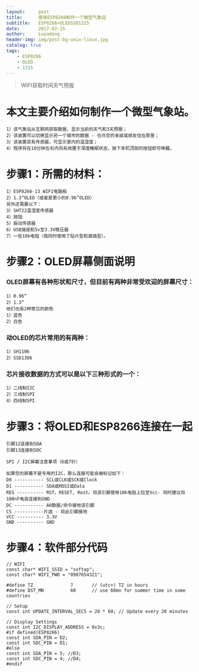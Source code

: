 ```yaml
---
layout:     post
title:      使用ESP8266制作一个微型气象站 
subtitle:   ESP8266+OLEDSSD1315
date:       2017-02-15
author:     Luyadong
header-img: img/post-bg-unix-linux.jpg
catalog: true
tags:
    - ESP8266
    - OLED
    - 1315
---
```


>WIFI获取时间天气预报

# 本文主要介绍如何制作一个微型气象站。
	1）该气象站从互联网获取数据，显示当前的天气和3天预报；
	2）该装置可以切换显示另一个城市的数据 - 也许您的亲戚或朋友住在那里；
	3）该装置具有传感器，可显示室内的温湿度；
	4）程序将在10分钟左右内将系统置于深度睡眠状态，按下本机顶部的按钮即可唤醒。
# 步骤1：所需的材料：
	1）ESP8266-13 WIFI电路板
	2）1.3“OLED（或者是更小的0.96”OLED）
	另外还需要以下：
	3）SHT22温湿度传感器
	4）按钮
	5）振动传感器
	6）USB插座和5v至3.3V稳压器
	7）一些10k电阻（我同时使用了贴片型和直插型）。
	
# 步骤2：OLED屏幕侧面说明

### OLED屏幕有各种形状和尺寸，但目前有两种非常受欢迎的屏幕尺寸：
	
	1）0.96“
	2）1.3“
	他们也有2种常见的颜色
	1）蓝色
	2）白色

### 动OLED的芯片常用的有两种：

	1）SH1106
	2）SSD1306
### 芯片接收数据的方式可以是以下三种形式的一个：

	1）二线制I2C
	2）三线制SPI
	4）四线制SPI

# 步骤3：将OLED和ESP8266连接在一起

	引脚12连接到SDA
	引脚13连接到SDC

	SPI / I2C屏幕注意事项（6或7针）

	如果您的屏幕不是专用的I2C，那么连接可能会被标记如下：
	D0 ----------- SCL或CLK或SCK或Clock
	D1 ----------- SDA或MOSI或Data
	RES ---------- RST，RESET, Rest。将该引脚使用10k电阻上拉至Vcc- 同时建议将100nF电容连接到GND
	DC ----------- A0数据/命令接地该引脚
	CS -----------片选 - 将此引脚接地
	VCC ---------- 3.3V
	GND ---------- GND
# 步骤4：软件部分代码

	// WIFI
	const char* WIFI_SSID = "softap";
	const char* WIFI_PWD = "0987654321";

	#define TZ              7       // (utc+) TZ in hours
	#define DST_MN          60      // use 60mn for summer time in some countries

	// Setup
	const int UPDATE_INTERVAL_SECS = 20 * 60; // Update every 20 minutes

	// Display Settings
	const int I2C_DISPLAY_ADDRESS = 0x3c;
	#if defined(ESP8266)
	const int SDA_PIN = D2;
	const int SDC_PIN = D1;
	#else
	const int SDA_PIN = 5; //D3;
	const int SDC_PIN = 4; //D4;
	#endif

